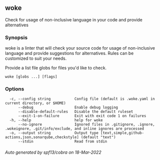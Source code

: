 <!-- markdownlint-disable -->
<!-- This page is autogenerated by cmd/docs/main.go. DO NOT EDIT! -->

## woke

Check for usage of non-inclusive language in your code and provide alternatives

### Synopsis


woke is a linter that will check your source code for usage of non-inclusive
language and provide suggestions for alternatives. Rules can be customized
to suit your needs.

Provide a list file globs for files you'd like to check.

```
woke [globs ...] [flags]
```

### Options

```
  -c, --config string           Config file (default is .woke.yaml in current directory, or $HOME)
      --debug                   Enable debug logging
      --disable-default-rules   Disable the default ruleset
      --exit-1-on-failure       Exit with exit code 1 on failures
  -h, --help                    help for woke
      --no-ignore               Ignored files in .gitignore, .ignore, .wokeignore, .git/info/exclude, and inline ignores are processed
  -o, --output string           Output type [text,simple,github-actions,json,sonarqube,checkstyle] (default "text")
      --stdin                   Read from stdin
```

###### Auto generated by spf13/cobra on 18-Mar-2022
